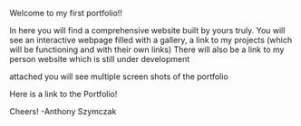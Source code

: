 Welcome to my first portfolio!!

In here you will find a comprehensive website built by yours truly.
You will see an interactive webpage filled with a gallery, a link to my projects (which will be functioning and with their own links)
There will also be a link to my person website which is still under development

attached you will see multiple screen shots of the portfolio


Here is a link to the Portfolio!

Cheers! 
-Anthony Szymczak